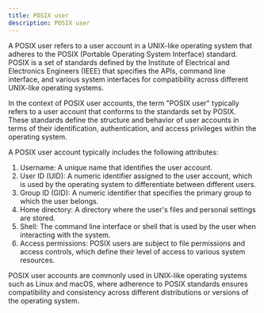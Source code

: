 ```yaml
---
title: POSIX user
description: POSIX user
---
```


A POSIX user refers to a user account in a UNIX-like operating system that adheres to the POSIX (Portable Operating System Interface) standard. POSIX is a set of standards defined by the Institute of Electrical and Electronics Engineers (IEEE) that specifies the APIs, command line interface, and various system interfaces for compatibility across different UNIX-like operating systems.

In the context of POSIX user accounts, the term "POSIX user" typically refers to a user account that conforms to the standards set by POSIX. These standards define the structure and behavior of user accounts in terms of their identification, authentication, and access privileges within the operating system.

A POSIX user account typically includes the following attributes:

1. Username: A unique name that identifies the user account.
2. User ID (UID): A numeric identifier assigned to the user account, which is used by the operating system to differentiate between different users.
3. Group ID (GID): A numeric identifier that specifies the primary group to which the user belongs.
4. Home directory: A directory where the user's files and personal settings are stored.
5. Shell: The command line interface or shell that is used by the user when interacting with the system.
6. Access permissions: POSIX users are subject to file permissions and access controls, which define their level of access to various system resources.

POSIX user accounts are commonly used in UNIX-like operating systems such as Linux and macOS, where adherence to POSIX standards ensures compatibility and consistency across different distributions or versions of the operating system.